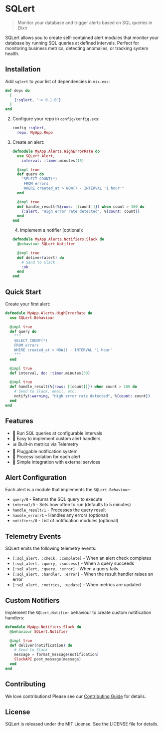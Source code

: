 # SQLert

> Monitor your database and trigger alerts based on SQL queries in Elixir

SQLert allows you to create self-contained alert modules that monitor your database by running SQL queries at defined intervals. Perfect for monitoring business metrics, detecting anomalies, or tracking system health.

## Installation

Add `sqlert` to your list of dependencies in `mix.exs`:

```elixir
def deps do
  [
    {:sqlert, "~> 0.1.0"}
  ]
end
```

2. Configure your repo in `config/config.exs`:

      ```elixir
      config :sqlert,
        repo: MyApp.Repo
      ```

  3. Create an alert:

      ```elixir
      defmodule MyApp.Alerts.HighErrorRate do
        use SQLert.Alert,
          interval: :timer.minutes(15)

        @impl true
        def query do
          "SELECT COUNT(*) 
           FROM errors 
           WHERE created_at > NOW() - INTERVAL '1 hour'"
        end

        @impl true
        def handle_result(%{rows: [[count]]}) when count > 100 do
          {:alert, "High error rate detected", %{count: count}}
        end
      end
      ```


       4. Implement a notifier (optional):

      ```elixir
      defmodule MyApp.Alerts.Notifiers.Slack do
        @behaviour SQLert.Notifier

        @impl true
        def deliver(alert) do
          # Send to Slack
          :ok
        end
      end
      ```


## Quick Start


Create your first alert:

```elixir
defmodule MyApp.Alerts.HighErrorRate do
  use SQLert.Behaviour

  @impl true
  def query do
    """
    SELECT COUNT(*) 
    FROM errors 
    WHERE created_at > NOW() - INTERVAL '1 hour'
    """
  end

  @impl true
  def interval, do: :timer.minutes(30)

  @impl true
  def handle_result(%{rows: [[count]]}) when count > 100 do
    # Send to Slack, email, etc.
    notify(:warning, "High error rate detected", %{count: count})
  end
end
```

## Features

- 🔄 Run SQL queries at configurable intervals
- 🎯 Easy to implement custom alert handlers
- 📊 Built-in metrics via Telemetry
- 🔌 Pluggable notification system
- 💪 Process isolation for each alert
- 🧩 Simple integration with external services

## Alert Configuration

Each alert is a module that implements the `SQLert.Behaviour`:

- `query/0` - Returns the SQL query to execute
- `interval/0` - Sets how often to run (defaults to 5 minutes)
- `handle_result/1` - Processes the query result
- `handle_error/1` - Handles any errors (optional)
- `notifiers/0` - List of notification modules (optional)

## Telemetry Events

SQLert emits the following telemetry events:

- `[:sql_alert, :check, :complete]` - When an alert check completes
- `[:sql_alert, :query, :success]` - When a query succeeds
- `[:sql_alert, :query, :error]` - When a query fails
- `[:sql_alert, :handler, :error]` - When the result handler raises an error
- `[:sql_alert, :metrics, :update]` - When metrics are updated

## Custom Notifiers

Implement the `SQLert.Notifier` behaviour to create custom notification handlers:

```elixir
defmodule MyApp.Notifiers.Slack do
  @behaviour SQLert.Notifier

  @impl true
  def deliver(notification) do
    # Send to Slack
    message = format_message(notification)
    SlackAPI.post_message(message)
  end
end
```

## Contributing

We love contributions! Please see our [Contributing Guide](CONTRIBUTING.md) for details.

## License

SQLert is released under the MIT License. See the LICENSE file for details.
